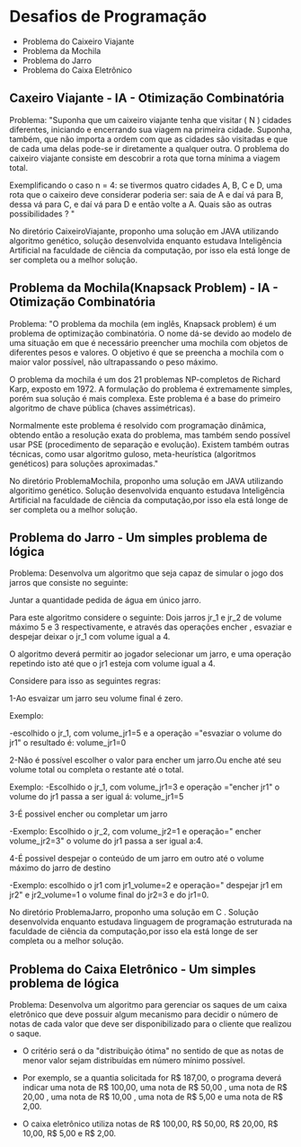 # Desafios de Programação

-  Problema do Caixeiro Viajante
-  Problema da Mochila
-  Problema do Jarro
-  Problema do Caixa Eletrônico


## Caxeiro Viajante - IA - Otimização Combinatória


Problema: "Suponha que um caixeiro viajante tenha que visitar ( N ) cidades diferentes, iniciando e encerrando sua viagem na primeira cidade. Suponha, também, que não importa a ordem com que as cidades são visitadas e que de cada uma delas pode-se ir diretamente a qualquer outra. O problema do caixeiro viajante consiste em descobrir a rota que torna mínima a viagem total.

Exemplificando o caso n = 4:
se tivermos quatro cidades A, B, C e D, uma rota que o caixeiro deve considerar poderia ser: saia de A e daí vá para B, dessa vá para C, e daí vá para D e então volte a A. Quais são as outras possibilidades ? "

No diretório CaixeiroViajante, proponho uma solução em JAVA utilizando algoritmo genético, solução desenvolvida enquanto estudava Inteligência Artificial na faculdade de ciência da computação, por isso ela está longe de ser completa ou a melhor solução.

## Problema da Mochila(Knapsack Problem) - IA - Otimização Combinatória

Problema: "O problema da mochila (em inglês, Knapsack problem) é um problema de optimização combinatória. O nome dá-se devido ao modelo de uma situação em que é necessário preencher uma mochila com objetos de diferentes pesos e valores. O objetivo é que se preencha a mochila com o maior valor possível, não ultrapassando o peso máximo.

O problema da mochila é um dos 21 problemas NP-completos de Richard Karp, exposto em 1972. A formulação do problema é extremamente simples, porém sua solução é mais complexa. Este problema é a base do primeiro algoritmo de chave pública (chaves assimétricas).

Normalmente este problema é resolvido com programação dinâmica, obtendo então a resolução exata do problema, mas também sendo possível usar PSE (procedimento de separação e evolução). Existem também outras técnicas, como usar algoritmo guloso, meta-heurística (algoritmos genéticos) para soluções aproximadas."

No diretório ProblemaMochila, proponho uma solução em JAVA utilizando algoritimo genético. Solução desenvolvida enquanto estudava Inteligência Artificial na faculdade de ciência da computação,por isso ela está longe de ser completa ou a melhor solução.

## Problema do Jarro - Um simples problema de lógica
Problema: Desenvolva um algoritmo  que seja capaz de  simular o jogo dos jarros que consiste no seguinte:

Juntar a quantidade pedida de água em único jarro.

Para este algoritmo considere o seguinte: Dois jarros jr_1 e jr_2 de volume máximo 5 e 3 respectivamente, e  através 
das operações encher , esvaziar e despejar deixar o jr_1 com volume igual a 4.


O algoritmo deverá permitir ao jogador selecionar um jarro, e uma operação repetindo isto até que o jr1 esteja com volume igual a 4.


Considere para isso as seguintes regras:


1-Ao esvaizar um jarro seu volume final é zero. 
 
Exemplo:

 -escolhido o jr_1, com  volume_jr1=5 e a operação ="esvaziar o volume do jr1" o resultado é: volume_jr1=0


2-Não é possível escolher o valor para encher um jarro.Ou enche até seu volume total ou completa o restante até o total.

Exemplo: 
  -Escolhido o jr_1, com volume_jr1=3 e operação ="encher jr1" o volume do jr1 passa a ser igual á: volume_jr1=5


3-É possivel encher ou completar um jarro 

  -Exemplo: Escolhido o jr_2, com  volume_jr2=1 e  operação=" encher volume_jr2=3" o volume do jr1 passa a ser igual a:4.

4-É possivel despejar o conteúdo de um jarro em outro até o volume máximo do jarro de destino

  -Exemplo: escolhido o jr1 com jr1_volume=2 e  operação=" despejar jr1 em jr2" e jr2_volume=1 o volume final do jr2=3 e do jr1=0. 

  No diretório ProblemaJarro, proponho uma solução em C . Solução desenvolvida enquanto estudava linguagem de programação estruturada na faculdade de ciência da computação,por isso ela está longe de ser completa ou a melhor solução.


  ## Problema do Caixa Eletrônico - Um simples problema de lógica

  Problema: Desenvolva um algoritmo para gerenciar os saques de um caixa eletrônico que deve possuir algum mecanismo para decidir o número de notas de cada valor que deve ser disponibilizado para o cliente que realizou o saque.

 -  O critério será o da "distribuição ótima" no sentido de que as notas de menor valor sejam distribuídas em 	      número mínimo possível.

 - Por exemplo, se a quantia solicitada for R$ 187,00, o programa deverá indicar uma nota de R$ 100,00, uma nota de R$ 50,00 , uma nota de R$ 20,00 , uma nota de R$ 10,00 , uma nota de R$ 5,00 e uma nota de R$ 2,00.

- O caixa eletrônico utiliza notas de R$ 100,00, R$ 50,00, R$ 20,00, R$ 10,00, R$ 5,00 e R$ 2,00.
